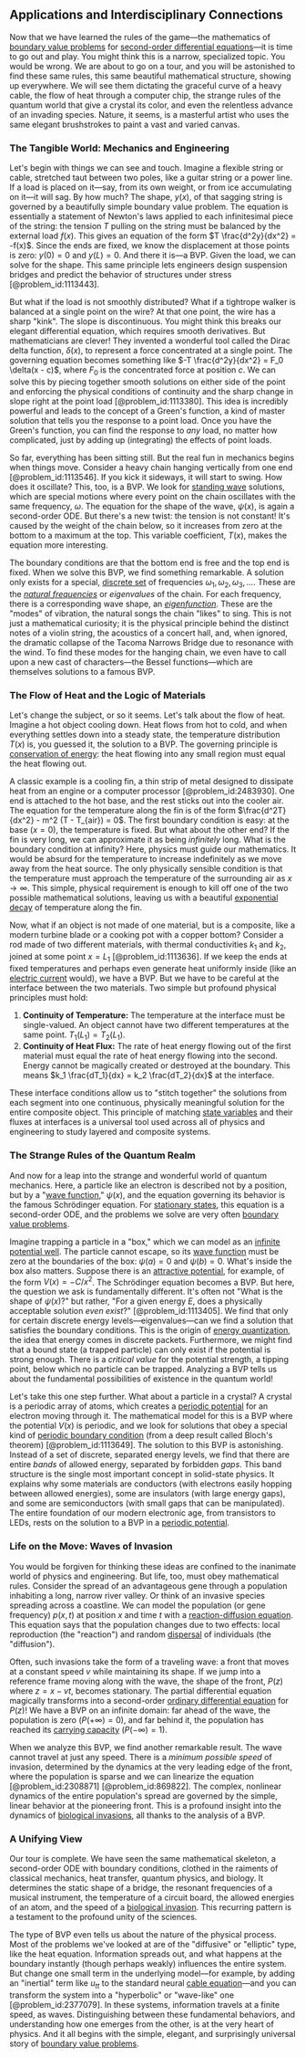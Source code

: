## Applications and Interdisciplinary Connections

Now that we have learned the rules of the game—the mathematics of [boundary value problems](@article_id:136710) for [second-order differential equations](@article_id:268871)—it is time to go out and play. You might think this is a narrow, specialized topic. You would be wrong. We are about to go on a tour, and you will be astonished to find these same rules, this same beautiful mathematical structure, showing up everywhere. We will see them dictating the graceful curve of a heavy cable, the flow of heat through a computer chip, the strange rules of the quantum world that give a crystal its color, and even the relentless advance of an invading species. Nature, it seems, is a masterful artist who uses the same elegant brushstrokes to paint a vast and varied canvas.

### The Tangible World: Mechanics and Engineering

Let's begin with things we can see and touch. Imagine a flexible string or cable, stretched taut between two poles, like a guitar string or a power line. If a load is placed on it—say, from its own weight, or from ice accumulating on it—it will sag. By how much? The shape, $y(x)$, of that sagging string is governed by a beautifully simple boundary value problem. The equation is essentially a statement of Newton's laws applied to each infinitesimal piece of the string: the tension $T$ pulling on the string must be balanced by the external load $f(x)$. This gives an equation of the form $T \frac{d^2y}{dx^2} = -f(x)$. Since the ends are fixed, we know the displacement at those points is zero: $y(0)=0$ and $y(L)=0$. And there it is—a BVP. Given the load, we can solve for the shape. This same principle lets engineers design suspension bridges and predict the behavior of structures under stress [@problem_id:1113443].

But what if the load is not smoothly distributed? What if a tightrope walker is balanced at a single point on the wire? At that one point, the wire has a sharp "kink". The slope is discontinuous. You might think this breaks our elegant differential equation, which requires smooth derivatives. But mathematicians are clever! They invented a wonderful tool called the Dirac delta function, $\delta(x)$, to represent a force concentrated at a single point. The governing equation becomes something like $-T \frac{d^2y}{dx^2} = F_0 \delta(x - c)$, where $F_0$ is the concentrated force at position $c$. We can solve this by piecing together smooth solutions on either side of the point and enforcing the physical conditions of continuity and the sharp change in slope right at the point load [@problem_id:1113380]. This idea is incredibly powerful and leads to the concept of a Green's function, a kind of master solution that tells you the response to a point load. Once you have the Green's function, you can find the response to *any* load, no matter how complicated, just by adding up (integrating) the effects of point loads.

So far, everything has been sitting still. But the real fun in mechanics begins when things move. Consider a heavy chain hanging vertically from one end [@problem_id:1113546]. If you kick it sideways, it will start to swing. How does it oscillate? This, too, is a BVP. We look for [standing wave](@article_id:260715) solutions, which are special motions where every point on the chain oscillates with the same frequency, $\omega$. The equation for the shape of the wave, $\psi(x)$, is again a second-order ODE. But there's a new twist: the tension is not constant! It's caused by the weight of the chain below, so it increases from zero at the bottom to a maximum at the top. This variable coefficient, $T(x)$, makes the equation more interesting.

The boundary conditions are that the bottom end is free and the top end is fixed. When we solve this BVP, we find something remarkable. A solution only exists for a special, [discrete set](@article_id:145529) of frequencies $\omega_1, \omega_2, \omega_3, \dots$. These are the *[natural frequencies](@article_id:173978)* or *eigenvalues* of the chain. For each frequency, there is a corresponding wave shape, an *[eigenfunction](@article_id:148536)*. These are the "modes" of vibration, the natural songs the chain "likes" to sing. This is not just a mathematical curiosity; it is the physical principle behind the distinct notes of a violin string, the acoustics of a concert hall, and, when ignored, the dramatic collapse of the Tacoma Narrows Bridge due to resonance with the wind. To find these modes for the hanging chain, we even have to call upon a new cast of characters—the Bessel functions—which are themselves solutions to a famous BVP.

### The Flow of Heat and the Logic of Materials

Let's change the subject, or so it seems. Let's talk about the flow of heat. Imagine a hot object cooling down. Heat flows from hot to cold, and when everything settles down into a steady state, the temperature distribution $T(x)$ is, you guessed it, the solution to a BVP. The governing principle is [conservation of energy](@article_id:140020): the heat flowing into any small region must equal the heat flowing out.

A classic example is a cooling fin, a thin strip of metal designed to dissipate heat from an engine or a computer processor [@problem_id:2483930]. One end is attached to the hot base, and the rest sticks out into the cooler air. The equation for the temperature along the fin is of the form $\frac{d^2T}{dx^2} - m^2 (T - T_{air}) = 0$. The first boundary condition is easy: at the base ($x=0$), the temperature is fixed. But what about the other end? If the fin is very long, we can approximate it as being *infinitely* long. What is the boundary condition at infinity? Here, physics must guide our mathematics. It would be absurd for the temperature to increase indefinitely as we move away from the heat source. The only physically sensible condition is that the temperature must approach the temperature of the surrounding air as $x \to \infty$. This simple, physical requirement is enough to kill off one of the two possible mathematical solutions, leaving us with a beautiful [exponential decay](@article_id:136268) of temperature along the fin.

Now, what if an object is not made of one material, but is a composite, like a modern turbine blade or a cooking pot with a copper bottom? Consider a rod made of two different materials, with thermal conductivities $k_1$ and $k_2$, joined at some point $x=L_1$ [@problem_id:1113636]. If we keep the ends at fixed temperatures and perhaps even generate heat uniformly inside (like an [electric current](@article_id:260651) would), we have a BVP. But we have to be careful at the interface between the two materials. Two simple but profound physical principles must hold:
1.  **Continuity of Temperature:** The temperature at the interface must be single-valued. An object cannot have two different temperatures at the same point. $T_1(L_1) = T_2(L_1)$.
2.  **Continuity of Heat Flux:** The rate of heat energy flowing out of the first material must equal the rate of heat energy flowing into the second. Energy cannot be magically created or destroyed at the boundary. This means $k_1 \frac{dT_1}{dx} = k_2 \frac{dT_2}{dx}$ at the interface.

These interface conditions allow us to "stitch together" the solutions from each segment into one continuous, physically meaningful solution for the entire composite object. This principle of matching [state variables](@article_id:138296) and their fluxes at interfaces is a universal tool used across all of physics and engineering to study layered and composite systems.

### The Strange Rules of the Quantum Realm

And now for a leap into the strange and wonderful world of quantum mechanics. Here, a particle like an electron is described not by a position, but by a "[wave function](@article_id:147778)," $\psi(x)$, and the equation governing its behavior is the famous Schrödinger equation. For [stationary states](@article_id:136766), this equation is a second-order ODE, and the problems we solve are very often [boundary value problems](@article_id:136710).

Imagine trapping a particle in a "box," which we can model as an [infinite potential well](@article_id:166748). The particle cannot escape, so its [wave function](@article_id:147778) must be zero at the boundaries of the box: $\psi(a)=0$ and $\psi(b)=0$. What's inside the box also matters. Suppose there is an [attractive potential](@article_id:204339), for example, of the form $V(x) = -C/x^2$. The Schrödinger equation becomes a BVP. But here, the question we ask is fundamentally different. It's often not "What is the shape of $\psi(x)$?" but rather, "For a given energy $E$, does a physically acceptable solution *even exist*?" [@problem_id:1113405]. We find that only for certain discrete energy levels—eigenvalues—can we find a solution that satisfies the boundary conditions. This is the origin of [energy quantization](@article_id:144841), the idea that energy comes in discrete packets. Furthermore, we might find that a bound state (a trapped particle) can only exist if the potential is strong enough. There is a *critical value* for the potential strength, a tipping point, below which no particle can be trapped. Analyzing a BVP tells us about the fundamental possibilities of existence in the quantum world!

Let's take this one step further. What about a particle in a crystal? A crystal is a periodic array of atoms, which creates a [periodic potential](@article_id:140158) for an electron moving through it. The mathematical model for this is a BVP where the potential $V(x)$ is periodic, and we look for solutions that obey a special kind of [periodic boundary condition](@article_id:270804) (from a deep result called Bloch's theorem) [@problem_id:1113649]. The solution to this BVP is astonishing. Instead of a set of discrete, separated energy levels, we find that there are entire *bands* of allowed energy, separated by forbidden *gaps*. This band structure is the single most important concept in solid-state physics. It explains why some materials are conductors (with electrons easily hopping between allowed energies), some are insulators (with large energy gaps), and some are semiconductors (with small gaps that can be manipulated). The entire foundation of our modern electronic age, from transistors to LEDs, rests on the solution to a BVP in a [periodic potential](@article_id:140158).

### Life on the Move: Waves of Invasion

You would be forgiven for thinking these ideas are confined to the inanimate world of physics and engineering. But life, too, must obey mathematical rules. Consider the spread of an advantageous gene through a population inhabiting a long, narrow river valley. Or think of an invasive species spreading across a coastline. We can model the population (or gene frequency) $p(x,t)$ at position $x$ and time $t$ with a [reaction-diffusion equation](@article_id:274867). This equation says that the population changes due to two effects: local reproduction (the "reaction") and random [dispersal](@article_id:263415) of individuals (the "diffusion").

Often, such invasions take the form of a traveling wave: a front that moves at a constant speed $v$ while maintaining its shape. If we jump into a reference frame moving along with the wave, the shape of the front, $P(z)$ where $z=x-vt$, becomes stationary. The partial differential equation magically transforms into a second-order [ordinary differential equation](@article_id:168127) for $P(z)$! We have a BVP on an infinite domain: far ahead of the wave, the population is zero ($P(+\infty)=0$), and far behind it, the population has reached its [carrying capacity](@article_id:137524) ($P(-\infty)=1$).

When we analyze this BVP, we find another remarkable result. The wave cannot travel at just any speed. There is a *minimum possible speed* of invasion, determined by the dynamics at the very leading edge of the front, where the population is sparse and we can linearize the equation [@problem_id:2308871] [@problem_id:869822]. The complex, nonlinear dynamics of the entire population's spread are governed by the simple, linear behavior at the pioneering front. This is a profound insight into the dynamics of [biological invasions](@article_id:182340), all thanks to the analysis of a BVP.

### A Unifying View

Our tour is complete. We have seen the same mathematical skeleton, a second-order ODE with boundary conditions, clothed in the raiments of classical mechanics, heat transfer, quantum physics, and biology. It determines the static shape of a bridge, the resonant frequencies of a musical instrument, the temperature of a circuit board, the allowed energies of an atom, and the speed of a [biological invasion](@article_id:275211). This recurring pattern is a testament to the profound unity of the sciences.

The type of BVP even tells us about the nature of the physical process. Most of the problems we've looked at are of the "diffusive" or "elliptic" type, like the heat equation. Information spreads out, and what happens at the boundary instantly (though perhaps weakly) influences the entire system. But change one small term in the underlying model—for example, by adding an "inertial" term like $u_{tt}$ to the standard neural [cable equation](@article_id:263207)—and you can transform the system into a "hyperbolic" or "wave-like" one [@problem_id:2377079]. In these systems, information travels at a finite speed, as waves. Distinguishing between these fundamental behaviors, and understanding how one emerges from the other, is at the very heart of physics. And it all begins with the simple, elegant, and surprisingly universal story of [boundary value problems](@article_id:136710).
